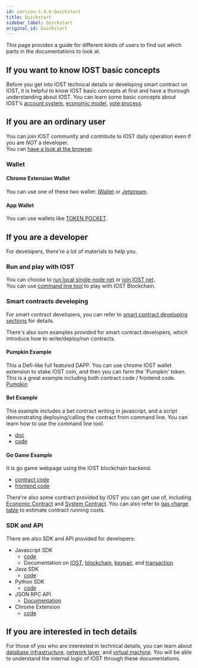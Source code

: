 ```yaml
---
id: version-3.4.0-Quickstart
title: Quickstart
sidebar_label: Quickstart
original_id: Quickstart
---
```


This page provides a guide for different kinds of users to find out which parts in the documentations to look at.

## If you want to know IOST basic concepts

Before you get into IOST technical details or developing smart contract on IOST, it is helpful to know IOST basic concepts at first and have a thorough understanding about IOST. You can learn some basic concepts about IOST's [account system](2-intro-of-iost/Account.md), [economic model](2-intro-of-iost/Economic-model.md), [vote process](2-intro-of-iost/Vote.md).



## If you are an ordinary user

You can join IOST community and contribute to IOST daily operation even if you are *NOT* a developer.  
You can [have a look at the browser](https://www.iostabc.com).

### Wallet

#### Chrome Extension Wallet
You can use one of these two wallet: [iWallet](https://chrome.google.com/webstore/detail/iwallet/kncchdigobghenbbaddojjnnaogfppfj?utm_source=chrome-ntp-icon) or [Jetstream](https://chrome.google.com/webstore/detail/jetstream/ijancdlmlahmfgcimhocmpibadokcdfc). 

#### App Wallet
You can use wallets like [TOKEN POCKET](https://www.tokenpocket.pro/).

## If you are a developer

For developers, there're a lot of materials to help you.

### Run and play with IOST

You can choose to [run local single-node net](4-running-iost-node/LocalServer.md) or [join IOST net](4-running-iost-node/Deployment.md).   
You can use [command line tool](4-running-iost-node/iWallet.md) to play with IOST Blockchain.

### Smart contracts developing

For smart contract developers, you can refer to [smart contract developing sections](3-smart-contract/ContractStart.md) for details.   

There's also som examples provided for smart contract developers, which introduce how to write/deploy/run contracts.

#### Pumpkin Example
This a Defi-like full featured DAPP. You can use chrome IOST wallet extension to stake IOST coin, and then you can farm the 'Pumpkin' token. This is a great example including both contract code / frontend code. [Pumpkin](http://pumpkindefi.com/)

#### Bet Example
This example includes a bet contract writing in javascript, and a script demonstrating deploying/calling the contract from command line. You can learn how to use the command line tool.

* [doc](5-lucky-bet/LuckyBet.md)
* [code](https://github.com/iost-official/luckybet_sample)

#### Go Game Example
It is go game webpage using the IOST blockchain backend.   

* [contract code](https://github.com/iost-official/contracts/tree/master/demos)
* [frontend code](https://github.com/iost-official/gobang)

There're also some contract provided by IOST you can get use of, including [Economic Contract](6-reference/EconContract.md) and [System Contract](6-reference/SystemContract.md). You can also refer to [gas charge table](6-reference/GasChargeTable.md) to estimate contract running costs.

### SDK and API

There are also SDK and API provided for developers:

* Javascript SDK
	* [code](https://github.com/iost-official/iost.js)
	* Documentation on [IOST](7-iost-js/IOST-class.md), [blockchain](7-iost-js/Blockchain-class.md), [keypair](7-iost-js/KeyPair-class.md), and [transaction](7-iost-js/Transaction-class.md)
* Java SDK
	* [code](https://github.com/iost-official/java-sdk)
* Python SDK
	* [code](https://github.com/iost-official/pyost) 
* JSON RPC API
	* [Documentation](6-reference/API.md)
* Chrome Extension
	* [code](https://github.com/lispc/iost-extension)

## If you are interested in tech details

For those of you who are interested in technical details, you can learn about [database infrastructure](2-intro-of-iost/Database.md), [network layer](2-intro-of-iost/Network-layer.md), and [virtual machine](2-intro-of-iost/VM.md). You will be able to understand the internal logic of IOST through these documentations.
